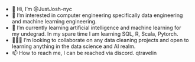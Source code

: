 - 👋 Hi, I’m @JustJosh-nyc
- 👀 I’m interested in computer engineering specifically data engineering and machine learning engineering. 
- 🌱 I’m currently learning artificial intelligence and machine learning for my undegrad. In my spare time I am learning SQL, R, Scala, Pytorch. 
- 👨🏾‍🏫 I’m looking to collaborate on any data cleaning projects and open to learning anything in the data science and AI realm. 
- 📫 How to reach me, I can be reached via discord. qtravelin 
<!---
JustJosh-nyc/JustJosh-nyc is a ✨ special ✨ repository because its `README.md` (this file) appears on your GitHub profile.
You can click the Preview link to take a look at your changes.
--->
